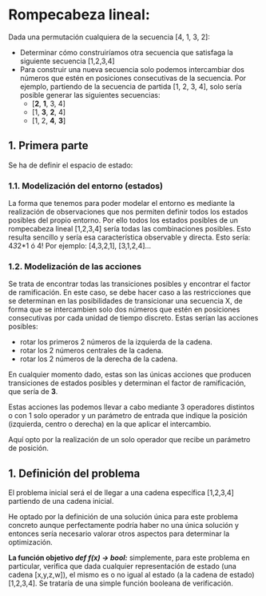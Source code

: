 # Rompecabeza lineal:
Dada una permutación cualquiera de la secuencia [4, 1, 3, 2]:
- Determinar cómo construiríamos otra secuencia que satisfaga la siguiente secuencia [1,2,3,4]
- Para construir una nueva secuencia solo podemos intercambiar dos números que estén en posiciones consecutivas de la secuencia. Por ejemplo, partiendo de la secuencia de partida [1, 2, 3, 4], solo sería posible generar las siguientes secuencias:
    - [**2**, **1**, 3, 4]
    - [1, **3**, **2**, 4]
    - [1, 2, **4**, **3**]

## 1. Primera parte
Se ha de definir el espacio de estado:

### 1.1. Modelización del entorno (estados)
La forma que tenemos para poder modelar el entorno es mediante la realización de observaciones que nos permiten definir todos los estados posibles del propio entorno. Por ello todos los estados posibles de un rompecabeza lineal [1,2,3,4] sería todas las combinaciones posibles. Esto resulta sencillo y sería esa característica observable y directa. Esto sería: 4*3*2*1 ó 4! Por ejemplo: [4,3,2,1], [3,1,2,4]...

### 1.2. Modelización de las acciones
Se trata de encontrar todas las transiciones posibles y encontrar el factor de ramificación. En este caso, se debe hacer caso a las restricciones que se determinan en las posibilidades de transicionar una secuencia X, de forma que se intercambien solo dos números que estén en posiciones consecutivas por cada unidad de tiempo discreto. Estas serían las acciones posibles:
- rotar los primeros 2 números de la izquierda de la cadena.
- rotar los 2 números centrales de la cadena.
- rotar los 2 números de la derecha de la cadena.

En cualquier momento dado, estas son las únicas acciones que producen transiciones de estados posibles y determinan el factor de ramificación, que sería de **3**.

Estas acciones las podemos llevar a cabo mediante 3 operadores distintos o con 1 solo operador y un parámetro de entrada que indique la posición (izquierda, centro o derecha) en la que aplicar el intercambio.

Aquí opto por la realización de un solo operador que recibe un parámetro de posición.

## 1. Definición del problema
El problema inicial  será el de llegar a una cadena específica [1,2,3,4] partiendo de una cadena inicial.

He optado por la definición de una solución única para este problema concreto aunque perfectamente podría haber no una única solución y entonces sería necesario valorar otros aspectos para determinar la optimización.

**La función objetivo _def f(x) -> bool:_** simplemente, para este problema en particular, verifica que dada cualquier representación de estado (una cadena [x,y,z,w]), el mismo es o no igual al estado (a la cadena de estado) [1,2,3,4]. Se trataría de una simple función booleana de verificación.


